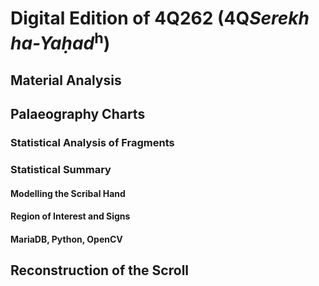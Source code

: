 # Digital Edition of 4Q262 (4Q<i>Serekh ha-Yaḥad</i><sup>h</sup>)

## Material Analysis

## Palaeography Charts

### Statistical Analysis of Fragments

### Statistical Summary

#### Modelling the Scribal Hand

#### Region of Interest and Signs

#### MariaDB, Python, OpenCV

## Reconstruction of the Scroll
